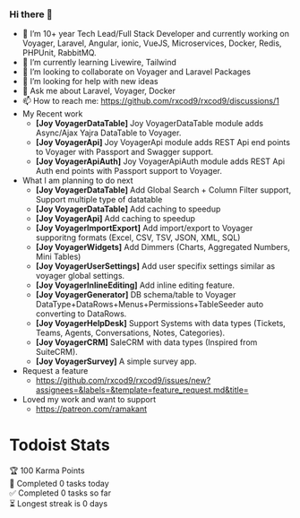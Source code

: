 ### Hi there 👋

- 🔭 I’m 10+ year Tech Lead/Full Stack Developer and currently working on Voyager, Laravel, Angular, ionic, VueJS, Microservices, Docker, Redis, PHPUnit, RabbitMQ.
- 🌱 I’m currently learning Livewire, Tailwind
- 👯 I’m looking to collaborate on Voyager and Laravel Packages
- 🤔 I’m looking for help with new ideas
- 💬 Ask me about Laravel, Voyager, Docker
- 📫 How to reach me: https://github.com/rxcod9/rxcod9/discussions/1
- My Recent work
  - **[Joy VoyagerDataTable]** Joy VoyagerDataTable module adds Async/Ajax Yajra DataTable to Voyager.
  - **[Joy VoyagerApi]** Joy VoyagerApi module adds REST Api end points to Voyager with Passport and Swagger support.
  - **[Joy VoyagerApiAuth]** Joy VoyagerApiAuth module adds REST Api Auth end points with Passport support to Voyager.
- What I am planning to do next
  - **[Joy VoyagerDataTable]** Add Global Search + Column Filter support, Support multiple type of datatable
  - **[Joy VoyagerDataTable]** Add caching to speedup
  - **[Joy VoyagerApi]** Add caching to speedup
  - **[Joy VoyagerImportExport]** Add import/export to Voyager supporitng formats (Excel, CSV, TSV, JSON, XML, SQL)
  - **[Joy VoyagerWidgets]** Add Dimmers (Charts, Aggregated Numbers, Mini Tables)
  - **[Joy VoyagerUserSettings]** Add user specifix settings similar as voyager global settings.
  - **[Joy VoyagerInlineEditing]** Add inline editing feature.
  - **[Joy VoyagerGenerator]** DB schema/table to Voyager DataType+DataRows+Menus+Permissions+TableSeeder auto converting to DataRows.
  - **[Joy VoyagerHelpDesk]** Support Systems with data types (Tickets, Teams, Agents, Conversations, Notes, Categories).
  - **[Joy VoyagerCRM]** SaleCRM with data types (Inspired from SuiteCRM).
  - **[Joy VoyagerSurvey]** A simple survey app.
- Request a feature
  - https://github.com/rxcod9/rxcod9/issues/new?assignees=&labels=&template=feature_request.md&title=
- Loved my work and want to support 
  - https://patreon.com/ramakant


# Todoist Stats

<!-- TODO-IST:START -->
🏆  100 Karma Points           
🌸  Completed 0 tasks today           
✅  Completed 0 tasks so far           
⏳  Longest streak is 0 days
<!-- TODO-IST:END -->

